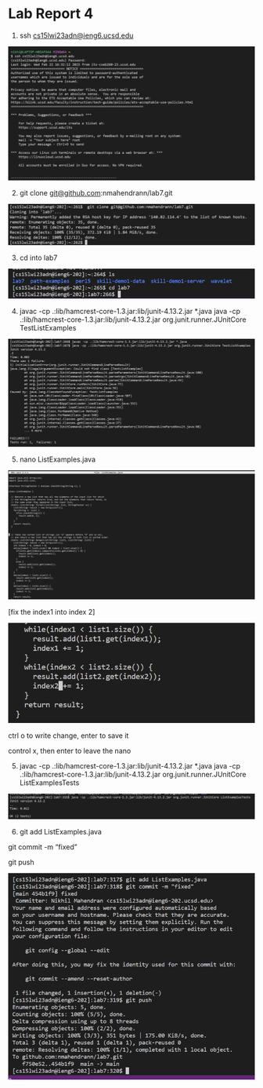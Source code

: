 # Lab Report 4

1) ssh cs15lwi23adn@ieng6.ucsd.edu

![Image](unnamed11.png)

2) git clone git@github.com:nmahendrann/lab7.git

![Image](unnamed12.png)

3) cd into lab7

![Image](unnamed13.png)

4) javac -cp .:lib/hamcrest-core-1.3.jar:lib/junit-4.13.2.jar *.java
java -cp .:lib/hamcrest-core-1.3.jar:lib/junit-4.13.2.jar org.junit.runner.JUnitCore TestListExamples

![Image](unnamed14.png)


5) nano ListExamples.java

![Image](unnamed15.png)

[fix the index1 into index 2]

![Image](unnamed16.png)


ctrl o to write change, enter to save it

control x, then enter to leave the nano

5) javac -cp .:lib/hamcrest-core-1.3.jar:lib/junit-4.13.2.jar *.java
java -cp .:lib/hamcrest-core-1.3.jar:lib/junit-4.13.2.jar org.junit.runner.JUnitCore ListExamplesTests

![Image](unnamed17.png)


6) git add ListExamples.java

git commit -m “fixed”

git push

![Image](unnamed18.png)

